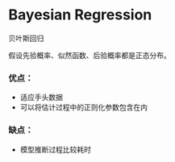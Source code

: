 # Bayesian Regression

贝叶斯回归

假设先验概率、似然函数、后验概率都是正态分布。

### 优点：

* 适应手头数据
* 可以将估计过程中的正则化参数包含在内

### 缺点：

* 模型推断过程比较耗时







